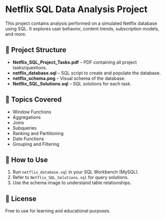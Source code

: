 # Netflix SQL Data Analysis Project

This project contains analysis performed on a simulated Netflix database using SQL. It explores user behavior, content trends, subscription models, and more.

## 📁 Project Structure

- **Netflix_SQL_Project_Tasks.pdf** – PDF containing all project tasks/questions.
- **netflix_database.sql** – SQL script to create and populate the database.
- **netflix_schema.png** – Visual schema of the database.
- **Netflix_SQL_Solutions.sql** – SQL solutions for each task.

## 🧠 Topics Covered

- Window Functions
- Aggregations
- Joins
- Subqueries
- Ranking and Partitioning
- Date Functions
- Grouping and Filtering

## 🚀 How to Use

1. Run `netflix_database.sql` in your SQL Workbench (MySQL).
2. Refer to `Netflix_SQL_Solutions.sql` for query solutions.
3. Use the schema image to understand table relationships.

## 🧾 License

Free to use for learning and educational purposes.
